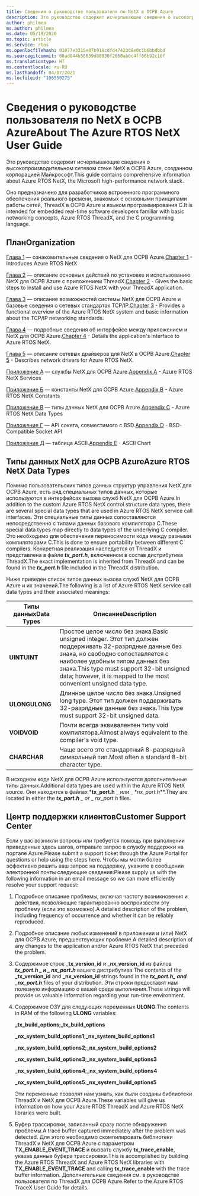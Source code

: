 ```yaml
---
title: Сведения о руководстве пользователя по NetX в ОСРВ Azure
description: Это руководство содержит исчерпывающие сведения о высокопроизводительном сетевом стеке NetX в ОСРВ Azure, созданном корпорацией Майкрософт.
author: philmea
ms.author: philmea
ms.date: 05/19/2020
ms.topic: article
ms.service: rtos
ms.openlocfilehash: 01077e3315e87b918cdfd47423d8e0c1b6bbdbbd
ms.sourcegitcommit: 60ad844b58639d88830f2660ab0c4ff86b92c10f
ms.translationtype: HT
ms.contentlocale: ru-RU
ms.lasthandoff: 04/07/2021
ms.locfileid: "106550275"
---
```

# <a name="about-the-azure-rtos-netx-user-guide"></a><span data-ttu-id="343e8-103">Сведения о руководстве пользователя по NetX в ОСРВ Azure</span><span class="sxs-lookup"><span data-stu-id="343e8-103">About The Azure RTOS NetX User Guide</span></span>

<span data-ttu-id="343e8-104">Это руководство содержит исчерпывающие сведения о высокопроизводительном сетевом стеке NetX в ОСРВ Azure, созданном корпорацией Майкрософт.</span><span class="sxs-lookup"><span data-stu-id="343e8-104">This guide contains comprehensive information about Azure RTOS NetX, the Microsoft high-performance network stack.</span></span>

<span data-ttu-id="343e8-105">Оно предназначено для разработчиков встроенного программного обеспечения реального времени, знакомых с основными принципами работы сетей, ThreadX в ОСРВ Azure и языком программирования C.</span><span class="sxs-lookup"><span data-stu-id="343e8-105">It is intended for embedded real-time software developers familiar with basic networking concepts, Azure RTOS ThreadX, and the C programming language.</span></span>

## <a name="organization"></a><span data-ttu-id="343e8-106">План</span><span class="sxs-lookup"><span data-stu-id="343e8-106">Organization</span></span>

<span data-ttu-id="343e8-107">[Глава 1](chapter1.md) — ознакомительные сведения о NetX для ОСРВ Azure.</span><span class="sxs-lookup"><span data-stu-id="343e8-107">[Chapter 1](chapter1.md) - Introduces Azure RTOS NetX</span></span>

<span data-ttu-id="343e8-108">[Глава 2](chapter2.md) — описание основных действий по установке и использованию NetX для ОСРВ Azure с приложением ThreadX.</span><span class="sxs-lookup"><span data-stu-id="343e8-108">[Chapter 2](chapter2.md) - Gives the basic steps to install and use Azure RTOS NetX with your ThreadX application.</span></span>

<span data-ttu-id="343e8-109">[Глава 3](chapter3.md) — описание возможностей системы NetX для ОСРВ Azure и базовые сведения о сетевых стандартах TCP/IP.</span><span class="sxs-lookup"><span data-stu-id="343e8-109">[Chapter 3](chapter3.md) - Provides a functional overview of the Azure RTOS NetX system and basic information about the TCP/IP networking standards.</span></span>

<span data-ttu-id="343e8-110">[Глава 4](chapter4.md) — подробные сведения об интерфейсе между приложением и NetX для ОСРВ Azure.</span><span class="sxs-lookup"><span data-stu-id="343e8-110">[Chapter 4](chapter4.md) - Details the application's interface to Azure RTOS NetX.</span></span>

<span data-ttu-id="343e8-111">[Глава 5](chapter5.md) — описание сетевых драйверов для NetX в ОСРВ Azure.</span><span class="sxs-lookup"><span data-stu-id="343e8-111">[Chapter 5](chapter5.md) - Describes network drivers for Azure RTOS NetX.</span></span>

<span data-ttu-id="343e8-112">[Приложение А](appendix-a.md) — службы NetX для ОСРВ Azure.</span><span class="sxs-lookup"><span data-stu-id="343e8-112">[Appendix A](appendix-a.md) - Azure RTOS NetX Services</span></span>

<span data-ttu-id="343e8-113">[Приложение Б](appendix-b.md) — константы NetX для ОСРВ Azure.</span><span class="sxs-lookup"><span data-stu-id="343e8-113">[Appendix B](appendix-b.md) - Azure RTOS NetX Constants</span></span>

<span data-ttu-id="343e8-114">[Приложение В](appendix-c.md) — типы данных NetX для ОСРВ Azure.</span><span class="sxs-lookup"><span data-stu-id="343e8-114">[Appendix C](appendix-c.md) - Azure RTOS NetX Data Types</span></span>

<span data-ttu-id="343e8-115">[Приложение Г](appendix-d.md) — API сокета, совместимого с BSD.</span><span class="sxs-lookup"><span data-stu-id="343e8-115">[Appendix D](appendix-d.md) - BSD-Compatible Socket API</span></span>

<span data-ttu-id="343e8-116">[Приложение Д](appendix-e.md) — таблица ASCII.</span><span class="sxs-lookup"><span data-stu-id="343e8-116">[Appendix E](appendix-e.md) - ASCII Chart</span></span>

## <a name="azure-rtos-netx-data-types"></a><span data-ttu-id="343e8-117">Типы данных NetX для ОСРВ Azure</span><span class="sxs-lookup"><span data-stu-id="343e8-117">Azure RTOS NetX Data Types</span></span>

<span data-ttu-id="343e8-118">Помимо пользовательских типов данных структур управления NetX для ОСРВ Azure, есть ряд специальных типов данных, которые используются в интерфейсах вызова служб NetX для ОСРВ Azure.</span><span class="sxs-lookup"><span data-stu-id="343e8-118">In addition to the custom Azure RTOS NetX control structure data types, there are several special data types that are used in Azure RTOS NetX service call interfaces.</span></span> <span data-ttu-id="343e8-119">Эти специальные типы данных сопоставляются непосредственно с типами данных базового компилятора C.</span><span class="sxs-lookup"><span data-stu-id="343e8-119">These special data types map directly to data types of the underlying C compiler.</span></span> <span data-ttu-id="343e8-120">Это необходимо для обеспечения переносимости кода между разными компиляторами C.</span><span class="sxs-lookup"><span data-stu-id="343e8-120">This is done to ensure portability between different C compilers.</span></span> <span data-ttu-id="343e8-121">Конкретная реализация наследуется от ThreadX и представлена в файле ***tx_port.h***, включенном в состав дистрибутива ThreadX.</span><span class="sxs-lookup"><span data-stu-id="343e8-121">The exact implementation is inherited from ThreadX and can be found in the ***tx_port.h*** file included in the ThreadX distribution.</span></span>

<span data-ttu-id="343e8-122">Ниже приведен список типов данных вызова служб NetX для ОСРВ Azure и их значений.</span><span class="sxs-lookup"><span data-stu-id="343e8-122">The following is a list of Azure RTOS NetX service call data types and their associated meanings:</span></span>

| <span data-ttu-id="343e8-123">Типы данных</span><span class="sxs-lookup"><span data-stu-id="343e8-123">Data Types</span></span> | <span data-ttu-id="343e8-124">Описание</span><span class="sxs-lookup"><span data-stu-id="343e8-124">Description</span></span>  |
| --------- | ------------------------------------------------------------------------------------------------------------------------------------- |
| <span data-ttu-id="343e8-125">**UINT**</span><span class="sxs-lookup"><span data-stu-id="343e8-125">**UINT**</span></span>  | <span data-ttu-id="343e8-126">Простое целое число без знака.</span><span class="sxs-lookup"><span data-stu-id="343e8-126">Basic unsigned integer.</span></span> <span data-ttu-id="343e8-127">Этот тип должен поддерживать 32-разрядные данные без знака, но свободно сопоставляется с наиболее удобным типом данных без знака.</span><span class="sxs-lookup"><span data-stu-id="343e8-127">This type must support 32-bit unsigned data; however, it is mapped to the most convenient unsigned data type.</span></span> |
| <span data-ttu-id="343e8-128">**ULONG**</span><span class="sxs-lookup"><span data-stu-id="343e8-128">**ULONG**</span></span> | <span data-ttu-id="343e8-129">Длинное целое число без знака.</span><span class="sxs-lookup"><span data-stu-id="343e8-129">Unsigned long type.</span></span> <span data-ttu-id="343e8-130">Этот тип должен поддерживать 32-разрядные данные без знака.</span><span class="sxs-lookup"><span data-stu-id="343e8-130">This type must support 32-bit unsigned data.</span></span>                                                                      |
| <span data-ttu-id="343e8-131">**VOID**</span><span class="sxs-lookup"><span data-stu-id="343e8-131">**VOID**</span></span>  | <span data-ttu-id="343e8-132">Почти всегда эквивалентен типу void компилятора.</span><span class="sxs-lookup"><span data-stu-id="343e8-132">Almost always equivalent to the compiler's void type.</span></span>                                                                                 |
| <span data-ttu-id="343e8-133">**CHAR**</span><span class="sxs-lookup"><span data-stu-id="343e8-133">**CHAR**</span></span>  | <span data-ttu-id="343e8-134">Чаще всего это стандартный 8-разрядный символьный тип.</span><span class="sxs-lookup"><span data-stu-id="343e8-134">Most often a standard 8-bit character type.</span></span>                                                                                           |

<span data-ttu-id="343e8-135">В исходном коде NetX для ОСРВ Azure используются дополнительные типы данных.</span><span class="sxs-lookup"><span data-stu-id="343e8-135">Additional data types are used within the Azure RTOS NetX source.</span></span> <span data-ttu-id="343e8-136">Они находятся в файлах \***tx_port.h** _ или _ \*_nx_port.h_\*\*.</span><span class="sxs-lookup"><span data-stu-id="343e8-136">They are located in either the ***tx_port.h** _ or _ *_nx_port.h_** files.</span></span>

## <a name="customer-support-center"></a><span data-ttu-id="343e8-137">Центр поддержки клиентов</span><span class="sxs-lookup"><span data-stu-id="343e8-137">Customer Support Center</span></span>

<span data-ttu-id="343e8-138">Если у вас возникли вопросы или требуется помощь при выполнении приведенных здесь шагов, отправьте запрос в службу поддержки на портале Azure.</span><span class="sxs-lookup"><span data-stu-id="343e8-138">Please submit a support ticket through the Azure Portal for questions or help using the steps here.</span></span> <span data-ttu-id="343e8-139">Чтобы мы могли более эффективно решить ваш запрос на поддержку, укажите в сообщении электронной почты следующие сведения:</span><span class="sxs-lookup"><span data-stu-id="343e8-139">Please supply us with the following information in an email message so we can more efficiently resolve your support request:</span></span>

1. <span data-ttu-id="343e8-140">Подробное описание проблемы, включая частоту возникновения и действия, позволяющие гарантированно воспроизвести эту проблему (если это возможно).</span><span class="sxs-lookup"><span data-stu-id="343e8-140">A detailed description of the problem, including frequency of occurrence and whether it can be reliably reproduced.</span></span>

2. <span data-ttu-id="343e8-141">Подробное описание любых изменений в приложении и (или) NetX для ОСРВ Azure, предшествующих проблеме.</span><span class="sxs-lookup"><span data-stu-id="343e8-141">A detailed description of any changes to the application and/or Azure RTOS NetX that preceded the problem.</span></span>

3. <span data-ttu-id="343e8-142">Содержимое строк **_tx_version_id** и **_nx_version_id** из файлов **_tx_port.h_ *_ и _* _nx_port.h_** вашего дистрибутива.</span><span class="sxs-lookup"><span data-stu-id="343e8-142">The contents of the **_tx_version_id** and **_nx_version_id** strings found in the **_tx_port.h_*_ and _*_nx_port.h_** files of your distribution.</span></span> <span data-ttu-id="343e8-143">Эти строки предоставят нам полезную информацию о вашей среде выполнения.</span><span class="sxs-lookup"><span data-stu-id="343e8-143">These strings will provide us valuable information regarding your run-time environment.</span></span>

4. <span data-ttu-id="343e8-144">Содержимое ОЗУ для следующих переменных **ULONG**:</span><span class="sxs-lookup"><span data-stu-id="343e8-144">The contents in RAM of the following **ULONG** variables:</span></span>

    <span data-ttu-id="343e8-145">**_tx_build_options**;</span><span class="sxs-lookup"><span data-stu-id="343e8-145">**_tx_build_options**</span></span>

    <span data-ttu-id="343e8-146">**_nx_system_build_options1**;</span><span class="sxs-lookup"><span data-stu-id="343e8-146">**_nx_system_build_options1**</span></span>

    <span data-ttu-id="343e8-147">**_nx_system_build_options2**;</span><span class="sxs-lookup"><span data-stu-id="343e8-147">**_nx_system_build_options2**</span></span>

    <span data-ttu-id="343e8-148">**_nx_system_build_options3**;</span><span class="sxs-lookup"><span data-stu-id="343e8-148">**_nx_system_build_options3**</span></span>

    <span data-ttu-id="343e8-149">**_nx_system_build_options4**;</span><span class="sxs-lookup"><span data-stu-id="343e8-149">**_nx_system_build_options4**</span></span>

    <span data-ttu-id="343e8-150">**_nx_system_build_options5**.</span><span class="sxs-lookup"><span data-stu-id="343e8-150">**_nx_system_build_options5**</span></span>

    <span data-ttu-id="343e8-151">Эти переменные позволят нам узнать, как были созданы библиотеки ThreadX и NetX для ОСРВ Azure.</span><span class="sxs-lookup"><span data-stu-id="343e8-151">These variables will give us information on how your Azure RTOS ThreadX and Azure RTOS NetX libraries were built.</span></span>

5. <span data-ttu-id="343e8-152">Буфер трассировки, записанный сразу после обнаружения проблемы.</span><span class="sxs-lookup"><span data-stu-id="343e8-152">A trace buffer captured immediately after the problem was detected.</span></span> <span data-ttu-id="343e8-153">Для этого необходимо скомпилировать библиотеки ThreadX и NetX для ОСРВ Azure с параметром **TX_ENABLE_EVENT_TRACE** и вызвать службу **tx_trace_enable**, указав данные буфера трассировки.</span><span class="sxs-lookup"><span data-stu-id="343e8-153">This is accomplished by building the Azure RTOS ThreadX and Azure RTOS NetX libraries with **TX_ENABLE_EVENT_TRACE** and calling **tx_trace_enable** with the trace buffer information.</span></span> <span data-ttu-id="343e8-154">Дополнительные сведения см. в руководстве пользователя по ThreadX для ОСРВ Azure.</span><span class="sxs-lookup"><span data-stu-id="343e8-154">Refer to the Azure RTOS TraceX User Guide for details.</span></span>

